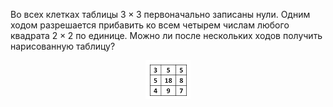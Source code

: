 Во всех клетках таблицы $3\times 3$  первоначально записаны нули. Одним ходом разрешается прибавить ко всем четырем числам любого квадрата $2\times 2$  по  единице. Можно ли после нескольких ходов получить нарисованную таблицу?
<p align="center"><img src="./2007_8_1.jpg" height=""></p>